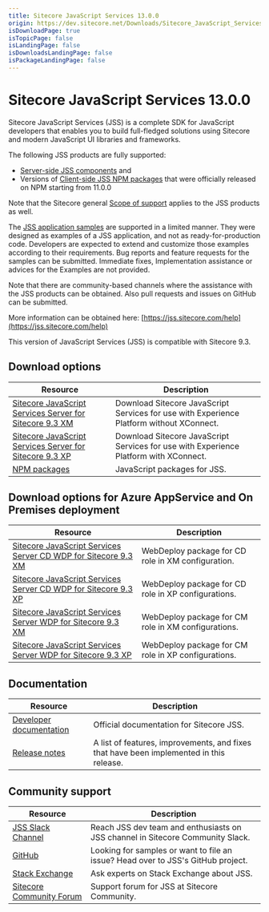 ```yaml
---
title: Sitecore JavaScript Services 13.0.0
origin: https://dev.sitecore.net/Downloads/Sitecore_JavaScript_Services/130/Sitecore_JavaScript_Services_1300.aspx
isDownloadPage: true
isTopicPage: false
isLandingPage: false
isDownloadsLandingPage: false
isPackageLandingPage: false
---
```


# Sitecore JavaScript Services 13.0.0

Sitecore JavaScript Services (JSS) is a complete SDK for JavaScript developers that enables you to build full-fledged solutions using Sitecore and modern JavaScript UI libraries and frameworks.

The following JSS products are fully supported:

-   [Server-side JSS components](/Downloads/Sitecore_JavaScript_Services) and
-   Versions of [Client-side JSS NPM packages](https://github.com/Sitecore/jss/tree/dev/packages) that were officially released on NPM starting from 11.0.0

Note that the Sitecore general [Scope of support](https://kb.sitecore.net/articles/463549#ScopeOfSupport) applies to the JSS products as well.

The [JSS application samples](https://github.com/Sitecore/jss/tree/dev/samples) are supported in a limited manner. They were designed as examples of a JSS application, and not as ready-for-production code. Developers are expected to extend and customize those examples according to their requirements. Bug reports and feature requests for the samples can be submitted. Immediate fixes, Implementation assistance or advices for the Examples are not provided.

Note that there are community-based channels where the assistance with the JSS products can be obtained. Also pull requests and issues on GitHub can be submitted.

More information can be obtained here: [https://jss.sitecore.com/help](https://jss.sitecore.com/help)

  <Alert variant='warning' mb={4}>
    <AlertIcon />
    This version of JavaScript Services (JSS) is compatible with Sitecore 9.3.
  </Alert>
  

## Download options

 | Resource | Description |
 | --- | --- |
 | [Sitecore JavaScript Services Server for Sitecore 9.3 XM](https://scdp.blob.core.windows.net/downloads/Sitecore%20JavaScript%20Services/130/Sitecore%20JavaScript%20Services%201300/Secure/ZIP/Sitecore%20JavaScript%20Services%20Server%20for%20Sitecore%209.3%20XM%2013.0.0%20rev.%20190924.zip) | Download Sitecore JavaScript Services for use with Experience Platform without XConnect. |
 | [Sitecore JavaScript Services Server for Sitecore 9.3 XP](https://scdp.blob.core.windows.net/downloads/Sitecore%20JavaScript%20Services/130/Sitecore%20JavaScript%20Services%201300/Secure/ZIP/Sitecore%20JavaScript%20Services%20Server%20for%20Sitecore%209.3%20XP%2013.0.0%20rev.%20190924.zip) | Download Sitecore JavaScript Services for use with Experience Platform with XConnect. |
 | [NPM packages](https://www.npmjs.com/org/sitecore-jss) | JavaScript packages for JSS. |

## Download options for Azure AppService and On Premises deployment

 | Resource | Description |
 | --- | --- |
 | [Sitecore JavaScript Services Server CD WDP for Sitecore 9.3 XM](https://scdp.blob.core.windows.net/downloads/Sitecore%20JavaScript%20Services/130/Sitecore%20JavaScript%20Services%201300/Secure/WDP/Sitecore%20JavaScript%20Services%20Server%20for%20Sitecore%209.3%20XM%2013.0.0%20rev.%20190924%20CD.scwdp.zip) | WebDeploy package for CD role in XM configuration. |
 | [Sitecore JavaScript Services Server CD WDP for Sitecore 9.3 XP](https://scdp.blob.core.windows.net/downloads/Sitecore%20JavaScript%20Services/130/Sitecore%20JavaScript%20Services%201300/Secure/WDP/Sitecore%20JavaScript%20Services%20Server%20for%20Sitecore%209.3%20XP%2013.0.0%20rev.%20190924%20CD.scwdp.zip) | WebDeploy package for CD role in XP configurations. |
 | [Sitecore JavaScript Services Server WDP for Sitecore 9.3 XM](https://scdp.blob.core.windows.net/downloads/Sitecore%20JavaScript%20Services/130/Sitecore%20JavaScript%20Services%201300/Secure/WDP/Sitecore%20JavaScript%20Services%20Server%20for%20Sitecore%209.3%20XM%2013.0.0%20rev.%20190924.scwdp.zip) | WebDeploy package for CM role in XM configurations. |
 | [Sitecore JavaScript Services Server WDP for Sitecore 9.3 XP](https://scdp.blob.core.windows.net/downloads/Sitecore%20JavaScript%20Services/130/Sitecore%20JavaScript%20Services%201300/Secure/WDP/Sitecore%20JavaScript%20Services%20Server%20for%20Sitecore%209.3%20XP%2013.0.0%20rev.%20190924.scwdp.zip) | WebDeploy package for CM role in XP configurations. |

## Documentation

 | Resource | Description |
 | --- | --- |
 | [Developer documentation](https://jss.sitecore.net) | Official documentation for Sitecore JSS. |
 | [Release notes](https://jss.sitecore.net/release-notes) | A list of features, improvements, and fixes that have been implemented in this release. |

## Community support

 | Resource | Description |
 | --- | --- |
 | [JSS Slack Channel](https://sitecorechat.slack.com/messages/jss) | Reach JSS dev team and enthusiasts on JSS channel in Sitecore Community Slack. |
 | [GitHub](https://github.com/sitecore/jss) | Looking for samples or want to file an issue? Head over to JSS's GitHub project. |
 | [Stack Exchange](https://sitecore.stackexchange.com/questions/tagged/jss) | Ask experts on Stack Exchange about JSS. |
 | [Sitecore Community Forum](https://community.sitecore.net/developers/f/40) | Support forum for JSS at Sitecore Community. |